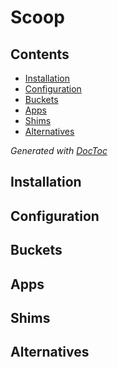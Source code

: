 # Scoop

## Contents

<!-- START doctoc generated TOC please keep comment here to allow auto update -->
<!-- DON'T EDIT THIS SECTION, INSTEAD RE-RUN doctoc TO UPDATE -->

- [Installation](#installation)
- [Configuration](#configuration)
- [Buckets](#buckets)
- [Apps](#apps)
- [Shims](#shims)
- [Alternatives](#alternatives)

<!-- END doctoc generated TOC please keep comment here to allow auto update -->
*Generated with [DocToc](https://github.com/thlorenz/doctoc)*

## Installation

## Configuration

## Buckets

## Apps

## Shims

## Alternatives

